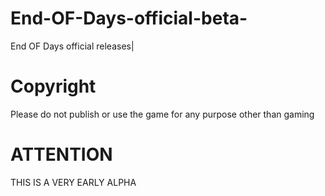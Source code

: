 # End-OF-Days-official-beta-
End OF Days official releases|

# Copyright
Please do not publish or use the game for any purpose other than gaming


# ATTENTION

THIS IS A VERY EARLY ALPHA
